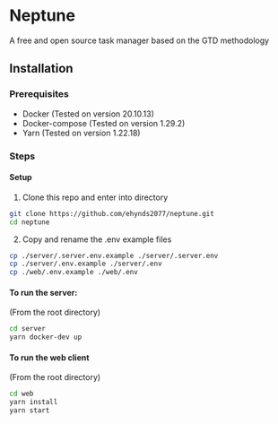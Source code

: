 # Neptune

A free and open source task manager based on the GTD methodology

## Installation

### Prerequisites

- Docker (Tested on version 20.10.13)
- Docker-compose (Tested on version 1.29.2)
- Yarn (Tested on version 1.22.18)

### Steps

#### Setup

1. Clone this repo and enter into directory

```sh
git clone https://github.com/ehynds2077/neptune.git
cd neptune
```

2. Copy and rename the .env example files

```sh
cp ./server/.server.env.example ./server/.server.env
cp ./server/.env.example ./server/.env
cp ./web/.env.example ./web/.env
```

#### To run the server:

(From the root directory)

```sh
cd server
yarn docker-dev up
```

#### To run the web client

(From the root directory)

```sh
cd web
yarn install
yarn start
```
